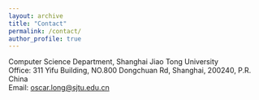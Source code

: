 ```yaml
---
layout: archive
title: "Contact"
permalink: /contact/
author_profile: true
---
```


  

Computer Science Department, Shanghai Jiao Tong University  
Office: 311 Yifu Building, NO.800 Dongchuan Rd, Shanghai, 200240, P.R. China  
Email: oscar.long@sjtu.edu.cn  


